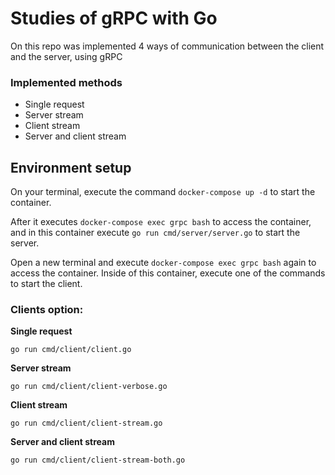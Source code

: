 # Studies of gRPC with Go

On this repo was implemented 4 ways of communication between the client and the server, using gRPC

### Implemented methods
- Single request
- Server stream
- Client stream
- Server and client stream


## Environment setup

On your terminal, execute the command `docker-compose up -d` to start the container.

After it executes `docker-compose exec grpc bash` to access the container, and in this 
container execute `go run cmd/server/server.go` to start the server.

Open a new terminal and execute `docker-compose exec grpc bash` again to access the 
container. Inside of this container, execute one of the commands to start the client.

### Clients option:
**Single request**

`go run cmd/client/client.go`

**Server stream**

`go run cmd/client/client-verbose.go`

**Client stream**

`go run cmd/client/client-stream.go`

**Server and client stream**

`go run cmd/client/client-stream-both.go`
